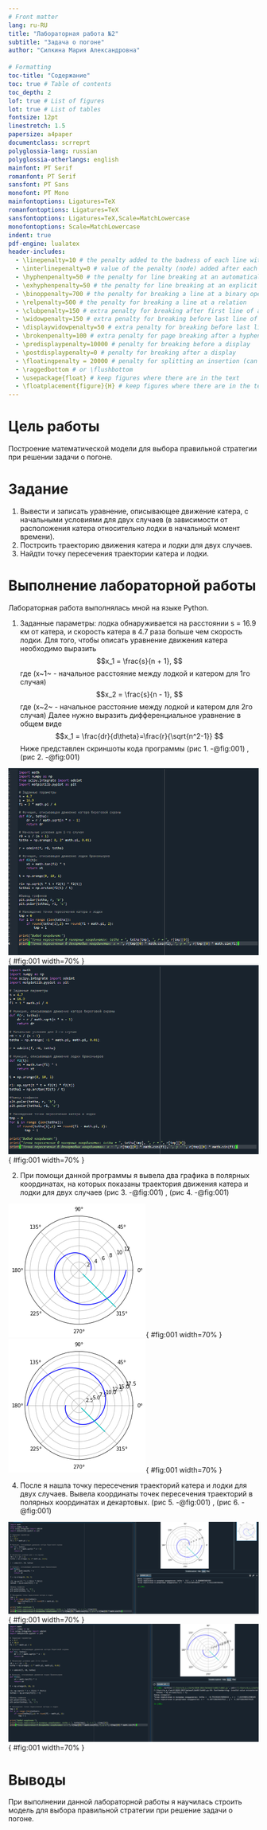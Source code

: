 ```yaml
---
# Front matter
lang: ru-RU
title: "Лабораторная работа №2"
subtitle: "Задача о погоне"
author: "Силкина Мария Александровна"

# Formatting
toc-title: "Содержание"
toc: true # Table of contents
toc_depth: 2
lof: true # List of figures
lot: true # List of tables
fontsize: 12pt
linestretch: 1.5
papersize: a4paper
documentclass: scrreprt
polyglossia-lang: russian
polyglossia-otherlangs: english
mainfont: PT Serif
romanfont: PT Serif
sansfont: PT Sans
monofont: PT Mono
mainfontoptions: Ligatures=TeX
romanfontoptions: Ligatures=TeX
sansfontoptions: Ligatures=TeX,Scale=MatchLowercase
monofontoptions: Scale=MatchLowercase
indent: true
pdf-engine: lualatex
header-includes:
  - \linepenalty=10 # the penalty added to the badness of each line within a paragraph (no associated penalty node) Increasing the value makes tex try to have fewer lines in the paragraph.
  - \interlinepenalty=0 # value of the penalty (node) added after each line of a paragraph.
  - \hyphenpenalty=50 # the penalty for line breaking at an automatically inserted hyphen
  - \exhyphenpenalty=50 # the penalty for line breaking at an explicit hyphen
  - \binoppenalty=700 # the penalty for breaking a line at a binary operator
  - \relpenalty=500 # the penalty for breaking a line at a relation
  - \clubpenalty=150 # extra penalty for breaking after first line of a paragraph
  - \widowpenalty=150 # extra penalty for breaking before last line of a paragraph
  - \displaywidowpenalty=50 # extra penalty for breaking before last line before a display math
  - \brokenpenalty=100 # extra penalty for page breaking after a hyphenated line
  - \predisplaypenalty=10000 # penalty for breaking before a display
  - \postdisplaypenalty=0 # penalty for breaking after a display
  - \floatingpenalty = 20000 # penalty for splitting an insertion (can only be split footnote in standard LaTeX)
  - \raggedbottom # or \flushbottom
  - \usepackage{float} # keep figures where there are in the text
  - \floatplacement{figure}{H} # keep figures where there are in the text
---
```


# Цель работы

Построение математической модели для выбора правильной стратегии при решении задачи о погоне.

# Задание

1. Вывести и записать  уравнение, описывающее движение катера, с начальными условиями для двух случаев (в зависимости от расположения катера относительно лодки в начальный момент времени).
2. Построить траекторию движения катера и лодки для двух случаев.
3. Найдти точку пересечения траектории катера и лодки.

# Выполнение лабораторной работы

Лабораторная работа выполнялась мной на языке Python.
1. Заданные параметры: лодка обнаруживается на расстоянии s = 16.9 км от катера, и скорость катера в 4.7 раза больше чем скорость лодки.
Для того, чтобы описать уравнение движения катера необходимо выразить
$$x_1 = \frac{s}{n + 1}, $$ где \(x~1~ - начальное расстояние между лодкой и катером для 1го случая\)
$$x_2 = \frac{s}{n - 1}, $$ где \(x~2~ - начальное расстояние между лодкой и катером для 2го случая\)
Далее нужно выразить дифференциальное уравнение в общем виде
$$x_1 = \frac{dr}{d\theta}=\frac{r}{\sqrt{n^2-1}} $$
Ниже представлен скриншоты кода программы (рис 1. -@fig:001) ,  (рис 2. -@fig:001)

![Код программы для первого случая](image/1.png){ #fig:001 width=70% }  
![Код программы для второго случая](image/2.png){ #fig:001 width=70% }  

2. При помощи данной программы я вывела два графика в полярных координатах, на которых показаны траектория движения катера и лодки для двух случаев  (рис 3. -@fig:001)  , (рис 4. -@fig:001)  


![Траектории для первого случая](image/3.png){ #fig:001 width=70% }  
![Траектории для второго случая](image/4.png){ #fig:001 width=70% }  

4. После я нашла точку пересечения траекторий катера и лодки для двух случаев. Вывела координаты точек пересечения траекторий в полярных координатах и декартовых. (рис 5. -@fig:001)  , (рис 6. -@fig:001)  

![Координаты точки пересечения для первого случая](image/5.png){ #fig:001 width=70% }  
![Координаты точки пересечения для второго случая](image/6.png){ #fig:001 width=70% }  


# Выводы

При выполнении данной лабораторной работы я научилась строить модель для выбора правильной стратегии при решение задачи о погоне.
